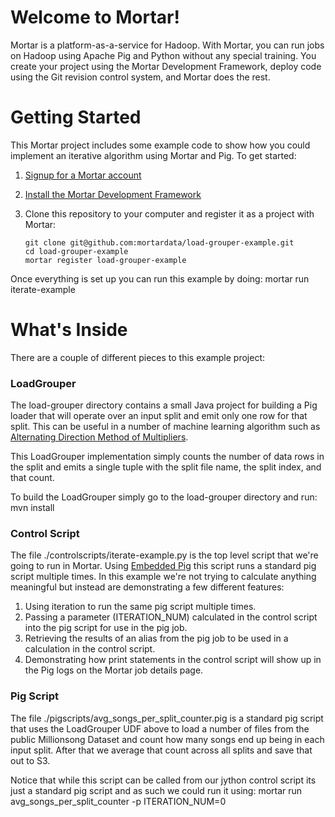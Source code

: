 # Welcome to Mortar!

Mortar is a platform-as-a-service for Hadoop.  With Mortar, you can run jobs on Hadoop using Apache Pig and Python without any special training.  You create your project using the Mortar Development Framework, deploy code using the Git revision control system, and Mortar does the rest.

# Getting Started

This Mortar project includes some example code to show how you could implement an iterative algorithm using Mortar and Pig.  To get started:

1. [Signup for a Mortar account](https://app.mortardata.com/signup)
1. [Install the Mortar Development Framework](http://help.mortardata.com/#!/install_mortar_development_framework)
1.  Clone this repository to your computer and register it as a project with Mortar:

        git clone git@github.com:mortardata/load-grouper-example.git
        cd load-grouper-example
        mortar register load-grouper-example

Once everything is set up you can run this example by doing:
        mortar run iterate-example

# What's Inside

There are a couple of different pieces to this example project:

### LoadGrouper

The load-grouper directory contains a small Java project for building a Pig loader that will operate over an input split and emit only one row for that split.  This can be useful in a number of machine learning algorithm such as [Alternating Direction Method of Multipliers](http://www.stanford.edu/~boyd/papers/admm_distr_stats.html).

This LoadGrouper implementation simply counts the number of data rows in the split and emits a single tuple with the split file name, the split index, and that count.

To build the LoadGrouper simply go to the load-grouper directory and run: 
    mvn install 

### Control Script

The file ./controlscripts/iterate-example.py is the top level script that we're going to run in Mortar.  Using [Embedded Pig](http://pig.apache.org/docs/r0.9.1/cont.html) this script runs a standard pig script multiple times.  In this example we're not trying to calculate anything meaningful but instead are demonstrating a few different features:

1. Using iteration to run the same pig script multiple times.
1. Passing a parameter (ITERATION\_NUM) calculated in the control script into the pig script for use in the pig job.
1. Retrieving the results of an alias from the pig job to be used in a calculation in the control script.
1. Demonstrating how print statements in the control script will show up in the Pig logs on the Mortar job details page.

### Pig Script

The file ./pigscripts/avg\_songs\_per\_split\_counter.pig is a standard pig script that uses the LoadGrouper UDF above to load a number of files from the public Millionsong Dataset and count how many songs end up being in each input split.  After that we average that count across all splits and save that out to S3.

Notice that while this script can be called from our jython control script its just a standard pig script and as such we could run it using:
        mortar run avg_songs_per_split_counter -p ITERATION_NUM=0

